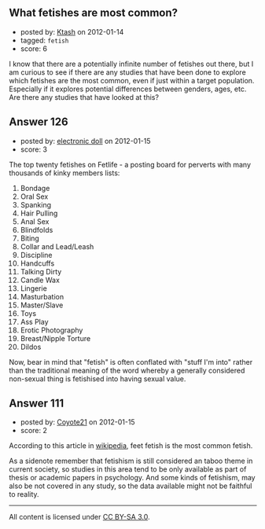 ## What fetishes are most common?

- posted by: [Ktash](https://stackexchange.com/users/-1/31-ktash) on 2012-01-14
- tagged: `fetish`
- score: 6

I know that there are a potentially infinite number of fetishes out there, but I am curious to see if there are any studies that have been done to explore which fetishes are the most common, even if just within a target population. Especially if it explores potential differences between genders, ages, etc. Are there any studies that have looked at this?


## Answer 126

- posted by: [electronic doll](https://stackexchange.com/users/-1/176-electronic-doll) on 2012-01-15
- score: 3

The top twenty fetishes on Fetlife - a posting board for perverts with many thousands of kinky members lists:

1. Bondage      
2. Oral Sex      
3. Spanking       
4. Hair Pulling       
5. Anal Sex       
6. Blindfolds       
7. Biting       
8. Collar and Lead/Leash       
9. Discipline       
10. Handcuffs         
11. Talking Dirty        
12. Candle Wax         
13. Lingerie         
14. Masturbation         
15. Master/Slave         
16. Toys       
17. Ass Play         
18. Erotic Photography         
19. Breast/Nipple Torture      
20. Dildos

Now, bear in mind that "fetish" is often conflated with "stuff I'm into" rather than the traditional meaning of the word whereby a generally considered non-sexual thing is fetishised into having sexual value.


## Answer 111

- posted by: [Coyote21](https://stackexchange.com/users/-1/168-coyote21) on 2012-01-15
- score: 2

<p>According to this article in <a href="http://en.wikipedia.org/wiki/Foot_fetishism" rel="nofollow">wikipedia</a>, feet fetish is the most common fetish. </p>

<p>As a sidenote remember that fetishism is still considered an taboo theme in current society, so studies in this area tend to be only available as part of thesis or academic papers in psychology. And some kinds of fetishism, may also be not covered in any study, so the data available might not be faithful to reality.</p>




---

All content is licensed under [CC BY-SA 3.0](https://creativecommons.org/licenses/by-sa/3.0/).
